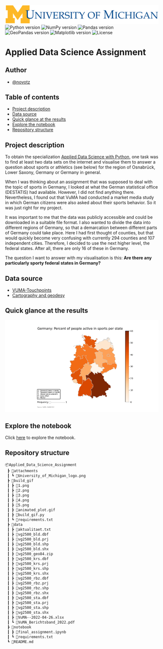 ![Banner](attachments/University_of_Michigan_logo.png)
![Python version](https://img.shields.io/badge/Python-3.9-blue)
![NumPy version](https://img.shields.io/badge/NumPy-1.24-blue)
![Pandas version](https://img.shields.io/badge/Pandas-1.5-blue)
![GeoPandas version](https://img.shields.io/badge/GeoPandas-0.12-blue)
![Matplotlib version](https://img.shields.io/badge/Matplotlib-3.6-blue)
![License](https://img.shields.io/badge/License-MIT-blue)

# Applied Data Science Assignment
## Author
- [@novotz](https://github.com/novotz)

## Table of contents
- [Project description](#1)
- [Data source](#2)
- [Quick glance at the results](#3)
- [Explore the notebook](#4)
- [Repository structure](#5)

<a id='1'></a>
## Project description
To obtain the specialization [Applied Data Science with Python](https://www.coursera.org/specializations/data-science-python), one task was to 
find at least two data sets on the internet and visualise them to answer a 
question about sports or athletics (see below) for the region of Osnabrück, 
Lower Saxony, Germany or Germany in general.

When I was thinking about an assignment that was supposed to deal with the topic 
of sports in Germany, I looked at what the German statistical office (DESTATIS) 
had available. However, I did not find anything there. Nevertheless, I found out 
that VuMA had conducted a market media study in which German citizens were also 
asked about their sports behavior. So it was just right for my project.

It was important to me that the data was publicly accessible and could be 
downloaded in a suitable file format. I also wanted to divide the data into 
different regions of Germany, so that a demarcation between different parts 
of Germany could take place. Here I had first thought of counties, but that 
would quickly become very confusing with currently 294 counties and 107 
independent cities. Therefore, I decided to use the next higher level, the 
federal states. After all, there are only 16 of these in Germany.

The question I want to answer with my visualisation is this: **Are there any 
particularly sporty federal states in Germany?**

<a id='2'></a>
## Data source
- [VUMA-Touchpoints](https://touchpoints.vuma.de/)
- [Cartography and geodesy](https://gdz.bkg.bund.de/index.php/default/verwaltungsgebiete-1-2-500-000-stand-01-01-vg2500.html)

<a id='3'></a>
## Quick glance at the results
![Result](build_gif/animated_plot.gif)

<a id='4'></a>
## Explore the notebook
Click [here](notebook/final_assignment.ipynb) to explore the notebook.

<a id='5'></a>
## Repository structure
```
📦Applied_Data_Science_Assignment
 ┣ 📂attachments
 ┃ ┗ 📜University_of_Michigan_logo.png
 ┣ 📂build_gif
 ┃ ┣ 📜1.png
 ┃ ┣ 📜2.png
 ┃ ┣ 📜3.png
 ┃ ┣ 📜4.png
 ┃ ┣ 📜5.png
 ┃ ┣ 📜animated_plot.gif
 ┃ ┣ 📜build_gif.py
 ┃ ┗ 📜requirements.txt
 ┣ 📂data
 ┃ ┣ 📜aktualitaet.txt
 ┃ ┣ 📜vg2500_bld.dbf
 ┃ ┣ 📜vg2500_bld.prj
 ┃ ┣ 📜vg2500_bld.shp
 ┃ ┣ 📜vg2500_bld.shx
 ┃ ┣ 📜vg2500_geo84.zip
 ┃ ┣ 📜vg2500_krs.dbf
 ┃ ┣ 📜vg2500_krs.prj
 ┃ ┣ 📜vg2500_krs.shp
 ┃ ┣ 📜vg2500_krs.shx
 ┃ ┣ 📜vg2500_rbz.dbf
 ┃ ┣ 📜vg2500_rbz.prj
 ┃ ┣ 📜vg2500_rbz.shp
 ┃ ┣ 📜vg2500_rbz.shx
 ┃ ┣ 📜vg2500_sta.dbf
 ┃ ┣ 📜vg2500_sta.prj
 ┃ ┣ 📜vg2500_sta.shp
 ┃ ┣ 📜vg2500_sta.shx
 ┃ ┣ 📜VuMA--2022-04-26.xlsx
 ┃ ┗ 📜VuMA_Berichtsband_2022.pdf
 ┣ 📂notebook
 ┃ ┣ 📜final_assignment.ipynb
 ┃ ┗ 📜requirements.txt
 ┗ 📜README.md
```